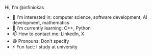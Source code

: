 Hi, I'm @infiniokas
- 👀 I'm interested in: computer science, software development, AI development, mathematics
- 🌱 I'm currently learning: C++, Python
- 📫 How to contact me: LinkedIn, X
- 😄 Pronouns: Don't specify
- ⚡ Fun fact: I study at university
<!---
infiniokas/infiniokas is a ✨ special ✨ repository because its `README.md` (this file) appears on your GitHub profile.
You can click the Preview link to take a look at your changes.
--->
